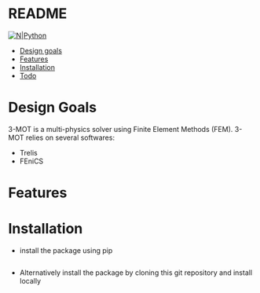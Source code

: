 # README

[![N|Python](https://www.python.org/static/community_logos/python-powered-w-100x40.png)](https://www.python.org)

- [Design goals](#design-goals)
- [Features](#features)
- [Installation](#installation)
- [Todo](#todo)


# Design Goals
3-MOT is a multi-physics solver using Finite Element Methods (FEM). 3-MOT relies on several softwares:

- Trelis
- FEniCS


# Features



# Installation

- install the package using pip
```s
```

- Alternatively install the package by cloning this git repository and install locally
```sh
```
